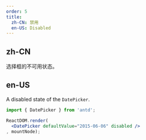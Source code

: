 ```yaml
---
order: 5
title:
  zh-CN: 禁用
  en-US: Disabled
---
```


## zh-CN

选择框的不可用状态。

## en-US

A disabled state of the `DatePicker`.

````jsx
import { DatePicker } from 'antd';

ReactDOM.render(
  <DatePicker defaultValue="2015-06-06" disabled />
, mountNode);
````
